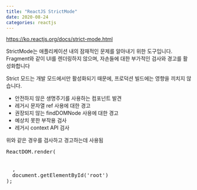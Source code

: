 ```yaml
---
title: "ReactJS StrictMode"
date: 2020-08-24 
categories: reactjs
---
```


<https://ko.reactjs.org/docs/strict-mode.html> 

StrictMode는 애플리케이션 내의 잠재적인 문제를 알아내기 위한 도구입니다. Fragment와 같이 UI를 렌더링하지 않으며, 자손들에 대한 부가적인 검사와 경고를 활성화합니다

Strict 모드는 개발 모드에서만 활성화되기 때문에, 프로덕션 빌드에는 영향을 끼치지 않습니다.

- 안전하지 않은 생명주기를 사용하는 컴포넌트 발견
- 레거시 문자열 ref 사용에 대한 경고
- 권장되지 않는 findDOMNode 사용에 대한 경고
- 예상치 못한 부작용 검사
- 레거시 context API 검사

위와 같은 경우를 검사하고 경고하는데 사용됨 

<pre>
ReactDOM.render(
  <React.StrictMode>
    <App />
  </React.StrictMode>,
  document.getElementById('root')
);
</pre>
